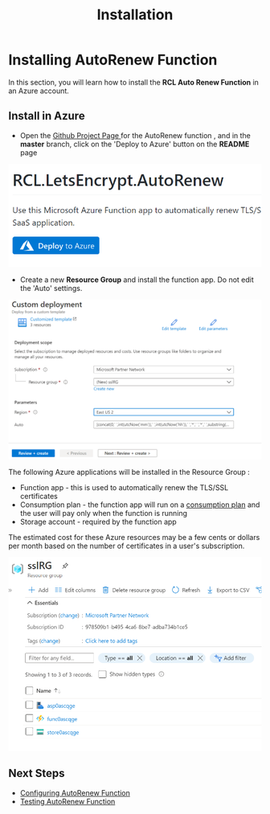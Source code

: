 ﻿---
title: Installation
parent: AutoRenew Function
nav_order: 2
---

# Installing AutoRenew Function

In this section, you will learn how to install the **RCL Auto Renew Function** in an Azure account.

## Install in Azure

- Open the [Github Project Page ](https://github.com/rcl-letsencrypt-auto-ssl/RCL.LetsEncrypt.AutoRenew) for the AutoRenew function , and in the **master** branch, click on the 'Deploy to Azure' button on the **README** page

![install](../images/autorenew_installation/azure_deploy.PNG)

- Create a new **Resource Group** and install the function app. Do not edit the 'Auto' settings.

![install](../images/autorenew_installation/azure_deploy2.PNG)

The following Azure applications will be installed in the Resource Group :

- Function app - this is used to automatically renew the TLS/SSL certificates
- Consumption plan - the function app will run on a [consumption plan](https://docs.microsoft.com/en-us/azure/azure-functions/consumption-plan) and the user will pay only when the function is running
- Storage account - required by the function app

The estimated cost for these Azure resources may be a few cents or dollars per month based on the number of certificates in a user's subscription.

![install](../images/autorenew_installation/azure_deploy3.PNG)

## Next Steps

- [Configuring AutoRenew Function](./configure.md)
- [Testing AutoRenew Function](./test.md)